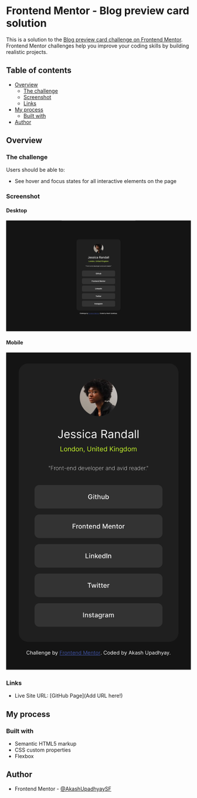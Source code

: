 # Frontend Mentor - Blog preview card solution

This is a solution to the [Blog preview card challenge on Frontend Mentor](https://www.frontendmentor.io/challenges/blog-preview-card-ckPaj01IcS). Frontend Mentor challenges help you improve your coding skills by building realistic projects. 

## Table of contents

- [Overview](#overview)
  - [The challenge](#the-challenge)
  - [Screenshot](#screenshot)
  - [Links](#links)
- [My process](#my-process)
  - [Built with](#built-with)
- [Author](#author)

## Overview

### The challenge

Users should be able to:

- See hover and focus states for all interactive elements on the page

### Screenshot

#### Desktop

![](./Screenshots/Desktop.png)

#### Mobile

![](./Screenshots/Mobile.png)

### Links

- Live Site URL: [GitHub Page](Add URL here!)

## My process

### Built with

- Semantic HTML5 markup
- CSS custom properties
- Flexbox


## Author

- Frontend Mentor - [@AkashUpadhyaySF](https://www.frontendmentor.io/profile/AkashUpadhyaySF)